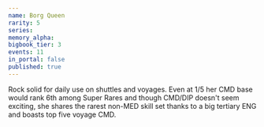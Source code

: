 ```yaml
---
name: Borg Queen
rarity: 5
series:
memory_alpha:
bigbook_tier: 3
events: 11
in_portal: false
published: true
---
```


Rock solid for daily use on shuttles and voyages. Even at 1/5 her CMD base would rank 6th among Super Rares and though CMD/DIP doesn't seem exciting, she shares the rarest non-MED skill set thanks to a big tertiary ENG and boasts top five voyage CMD.
